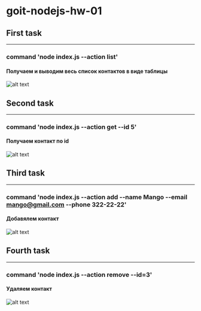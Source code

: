 # goit-nodejs-hw-01
## First task
___
### command 'node index.js --action list'
#### Получаем и выводим весь список контактов в виде таблицы
![alt text](https://i.ibb.co/59b2pLq/1task.png)

## Second task
___
### command 'node index.js --action get --id 5'
#### Получаем контакт по id
![alt text](https://i.ibb.co/ZGnjTBK/2task.png)

## Third task
___
### command 'node index.js --action add --name Mango --email mango@gmail.com --phone 322-22-22'
#### Добавялем контакт
![alt text](https://i.ibb.co/bmsnPTL/3task.png)

## Fourth task
___
### command 'node index.js --action remove --id=3'
#### Удаляем контакт
![alt text](https://i.ibb.co/SntvGLb/4task.png)

